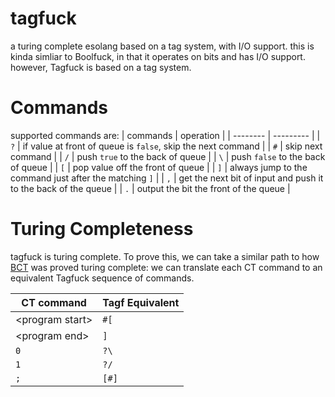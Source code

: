# tagfuck
a turing complete esolang based on a tag system, with I/O support.
this is kinda simliar to Boolfuck, in that it operates on bits and has I/O support.
however, Tagfuck is based on a tag system.

# Commands

supported commands are:
| commands | operation |
| -------- | --------- |
| `?` | if value at front of queue is `false`, skip the next command |
| `#` | skip next command |
| `/` | push `true` to the back of queue |
| `\` | push `false` to the back of queue |
| `[` | pop value off the front of queue |
| `]` | always jump to the command just after the matching `]` |
| `,` | get the next bit of input and push it to the back of the queue |
| `.` | output the bit the front of the queue |

# Turing Completeness
tagfuck is turing complete. To prove this, we can take a similar path to how [BCT](https://esolangs.org/wiki/Bitwise_Cyclic_Tag) was proved turing complete: we can translate each CT command to an equivalent Tagfuck sequence of commands.

| CT command | Tagf Equivalent |
| ---------- | --------------- |
| \<program start\> | `#[` |
| \<program end\> | `]` |
| `0` | `?\` |
| `1` | `?/` |
| `;` | `[#]` |
